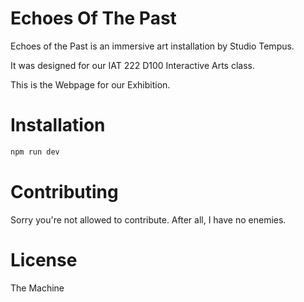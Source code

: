 # Echoes Of The Past

Echoes of the Past is an immersive art installation by Studio Tempus. 

It was designed for our IAT 222 D100 Interactive Arts class.

This is the Webpage for our Exhibition.

# Installation
```javascript
npm run dev
```
# Contributing

Sorry you're not allowed to contribute. After all, I have no enemies.

# License

The Machine
